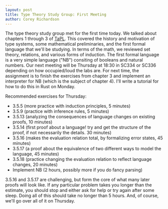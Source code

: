 ```yaml
---
layout: post
title: Type Theory Study Group: First Meeting
author: Corey Richardson
---
```


The type theory study group met for the first time today. We talked about chapters 1 through
3 of [TaPL]. This covered the history and motivation of type systems, some mathematical
preliminaries, and the first formal language that we'll be studying. In terms of the math, we
reviewed set theory, relations, and various forms of induction. The first formal language is
a very simple language ("NB") consiting of booleans and natural numbers. Our next meeting will
be Thursday at 18:30 in SC334 or SC336 depending on how occupied/loud the labs are. For next
time, the assignment is to finish the exercises from chapter 3 and implement an interpreter for
NB (which is the subject of chapter 4). I'll write a tutorial for how to do this in Rust on Monday.

Recommended exercises for Thursday:

- 3.5.5 (more practice with induction principles, 5 minutes)
- 3.5.9 (practice with inference rules, 5 minutes)
- 3.5.13 (analyzing the consequences of language changes on existing proofs, 10 minutes)
- 3.5.14 (first proof about a language! try and get the structure of the proof, if not necessarily the details. 30 minutes)
- 3.5.16 (makes the evaluation relation total, by formalizing error states, 45 minutes)
- 3.5.17 (a proof about the equivalence of two different ways to model the language, 45 minutes)
- 3.5.18 (practice changing the evaluation relation to reflect language changes, 20 minutes)
- Implement NB (2 hours, possibly more if you do fancy parsing)

3.5.16 and 3.5.17 are challenging, but form the core of what many later proofs will look like.
If any particular problem takes you longer than the estimate, you should stop and either ask
for help or try again after some sleep. Doing all of this should take no longer than 5 hours.
And, of course, we'll go over all of it on Thursday.

[TaPL]: https://www.cis.upenn.edu/~bcpierce/tapl/
